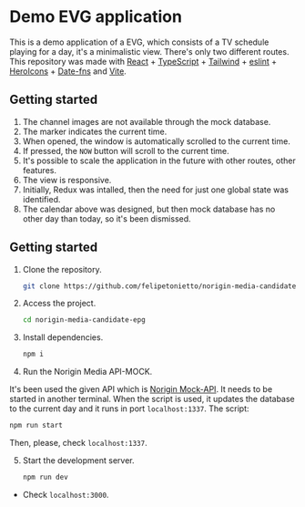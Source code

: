 # Demo EVG application

This is a demo application of a EVG, which consists of a TV schedule playing for a day, it's a minimalistic view. There's only two different routes. This repository was made with [React](https://reactjs.org) + [TypeScript](https://www.typescriptlang.org/) + [Tailwind](https://tailwindcss.com/) + [eslint](https://eslint.org/) + [HeroIcons](https://heroicons.com/) + [Date-fns](https://date-fns.org/) and [Vite](https://vitejs.dev).

## Getting started

1. The channel images are not available through the mock database.
2. The marker indicates the current time.
3. When opened, the window is automatically scrolled to the current time.
4. If pressed, the `NOW` button will scroll to the current time.
5. It's possible to scale the application in the future with other routes, other features.
6. The view is responsive.
7. Initially, Redux was intalled, then the need for just one global state was identified.
8. The calendar above was designed, but then mock database has no other day than today, so it's been dismissed.

## Getting started

1. Clone the repository.

   ```bash
   git clone https://github.com/felipetonietto/norigin-media-candidate-epg
   ```

2. Access the project.

   ```bash
   cd norigin-media-candidate-epg
   ```

3. Install dependencies.

   ```bash
   npm i
   ```

4. Run the Norigin Media API-MOCK.

It's been used the given API which is [Norigin Mock-API](https://github.com/NoriginMedia/mock-api/tree/cloudberry).
It needs to be started in another terminal. When the script is used, it updates the database to the current day and it runs in port `localhost:1337`.
The script:

```bash
npm run start
```

Then, please, check `localhost:1337`.

5. Start the development server.

   ```bash
   npm run dev
   ```

- Check `localhost:3000`.
